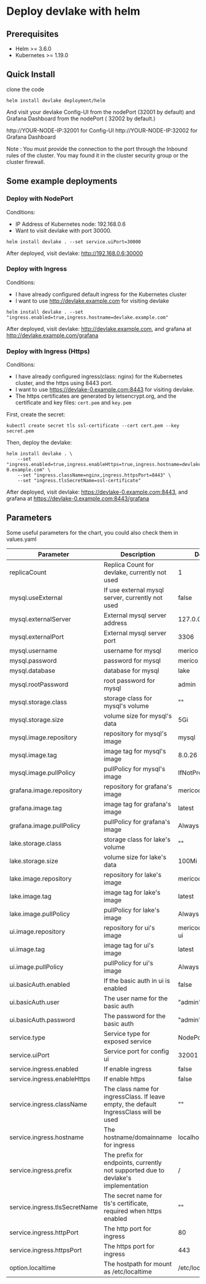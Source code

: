 # Deploy devlake with helm

## Prerequisites

- Helm >= 3.6.0
- Kubernetes >= 1.19.0


## Quick Install

clone the code
```
helm install devlake deployment/helm
```

And visit your devlake Config-UI  from the nodePort (32001 by default) and Grafana Dashboard from the nodePort ( 32002 by default.)

http://YOUR-NODE-IP:32001 for Config-UI
http://YOUR-NODE-IP:32002 for Grafana Dashboard

Note : You must provide the connection to the port through the Inbound rules of the cluster. You may found it in the cluster security group or the cluster firewall.


## Some example deployments

### Deploy with NodePort

Conditions:
 - IP Address of Kubernetes node: 192.168.0.6
 - Want to visit devlake with port 30000.

```
helm install devlake . --set service.uiPort=30000
```

After deployed, visit devlake: http://192.168.0.6:30000

### Deploy with Ingress

Conditions:
 - I have already configured default ingress for the Kubernetes cluster
 - I want to use http://devlake.example.com for visiting devlake

```
helm install devlake . --set "ingress.enabled=true,ingress.hostname=devlake.example.com"
```

After deployed, visit devlake: http://devlake.example.com, and grafana at http://devlake.example.com/grafana

### Deploy with Ingress (Https)

Conditions:
 - I have already configured ingress(class: nginx) for the Kubernetes cluster, and the https using 8443 port.
 - I want to use https://devlake-0.example.com:8443 for visiting devlake.
 - The https certificates are generated by letsencrypt.org, and the certificate and key files: `cert.pem` and `key.pem`

First, create the secret:
```
kubectl create secret tls ssl-certificate --cert cert.pem --key secret.pem
```

Then, deploy the devlake:
```
helm install devlake . \
    --set "ingress.enabled=true,ingress.enableHttps=true,ingress.hostname=devlake-0.example.com" \
    --set "ingress.className=nginx,ingress.httpsPort=8443" \
    --set "ingress.tlsSecretName=ssl-certificate"
```

After deployed, visit devlake: https://devlake-0.example.com:8443, and grafana at https://devlake-0.example.com:8443/grafana


## Parameters

Some useful parameters for the chart, you could also check them in values.yaml

| Parameter | Description | Default |
|-----------|-------------|---------|
| replicaCount  | Replica Count for devlake, currently not used  | 1  |
| mysql.useExternal  | If use external mysql server, currently not used  |  false  |
| mysql.externalServer  | External mysql server address  | 127.0.0.1  |
| mysql.externalPort  | External mysql server port  | 3306  |
| mysql.username  | username for mysql | merico  |
| mysql.password  | password for mysql | merico  |
| mysql.database  | database for mysql | lake  |
| mysql.rootPassword  | root password for mysql | admin  |
| mysql.storage.class  | storage class for mysql's volume | ""  |
| mysql.storage.size  | volume size for mysql's data | 5Gi  |
| mysql.image.repository  | repository for mysql's image | mysql  |
| mysql.image.tag  | image tag for mysql's image | 8.0.26  |
| mysql.image.pullPolicy  | pullPolicy for mysql's image | IfNotPresent  |
| grafana.image.repository  | repository for grafana's image | mericodev/grafana  |
| grafana.image.tag  | image tag for grafana's image | latest  |
| grafana.image.pullPolicy  | pullPolicy for grafana's image | Always  |
| lake.storage.class  | storage class for lake's volume | ""  |
| lake.storage.size  | volume size for lake's data | 100Mi  |
| lake.image.repository  | repository for lake's image | mericodev/lake  |
| lake.image.tag  | image tag for lake's image | latest  |
| lake.image.pullPolicy  | pullPolicy for lake's image | Always  |
| ui.image.repository  | repository for ui's image | mericodev/config-ui  |
| ui.image.tag  | image tag for ui's image | latest  |
| ui.image.pullPolicy  | pullPolicy for ui's image | Always  |
| ui.basicAuth.enabled  | If the basic auth in ui is enabled | false  |
| ui.basicAuth.user  | The user name for the basic auth | "admin"  |
| ui.basicAuth.password  | The password for the basic auth | "admin"  |
| service.type  | Service type for exposed service | NodePort  |
| service.uiPort  | Service port for config ui | 32001  |
| service.ingress.enabled  | If enable ingress  |  false  |
| service.ingress.enableHttps  | If enable https  |  false  |
| service.ingress.className  | The class name for ingressClass. If leave empty, the default IngressClass will be used  | ""  |
| service.ingress.hostname  | The hostname/domainname for ingress  | localhost  |
| service.ingress.prefix | The prefix for endpoints, currently not supported due to devlake's implementation  | /  |
| service.ingress.tlsSecretName  | The secret name for tls's certificate, required when https enabled  | ""  |
| service.ingress.httpPort  | The http port for ingress  | 80  |
| service.ingress.httpsPort  | The https port for ingress  | 443  |
| option.localtime  | The hostpath for mount as /etc/localtime | /etc/localtime  |


